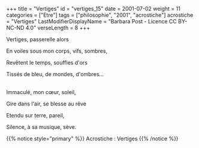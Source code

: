 +++
title = "Vertiges"
id = "vertiges_15"
date = 2001-07-02
weight = 11
categories = ["Etre"]
tags = ["philosophie", "2001", "acrostiche"]
acrostiche = "Vertiges"
LastModifierDisplayName = "Barbara Post - Licence CC BY-NC-ND 4.0"
verseLength = 8
+++

Vertiges, passerelle alors

En voiles sous mon corps, vifs, sombres,

Revêtent le temps, souffles d'ors

Tissés de bleu, de mondes, d'ombres...

 \
Immaculé, mon cœur, soleil,

Gire dans l'air, se blesse au rêve

Etendu sur terre, pareil,

Silence, à sa musique, sève.

{{% notice style="primary" %}}
Acrostiche : Vertiges
{{% /notice %}}
